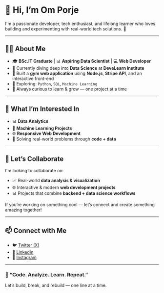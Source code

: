 # 👋 Hi, I’m Om Porje

I'm a passionate developer, tech enthusiast, and lifelong learner who loves building and experimenting with real-world tech solutions. 🚀

---

## 👨‍💻 About Me

- 🎓 **BSc.IT Graduate** | 📊 **Aspiring Data Scientist** | 💻 **Web Developer**
- 🌱 Currently diving deep into **Data Science** at **DeveLearn Institute**
- 💼 Built a **gym web application** using **Node.js**, **Stripe API**, and an interactive front-end
- 📌 Exploring: `Python`, `SQL`, `Machine Learning`
- 🧠 Always curious to learn & grow — one project at a time

---

## 👀 What I’m Interested In

- 📊 **Data Analytics**
- 🤖 **Machine Learning Projects** 
- 🌐 **Responsive Web Development**   
- 🧩 Solving real-world problems through **code + data**

---

## 🤝 Let’s Collaborate

I'm looking to collaborate on:

- 📈 Real-world **data analysis & visualization**
- 🌐 Interactive & modern **web development projects**
- 📊 Projects that combine **backend + data science workflows**

If you’re working on something cool — let’s connect and create something amazing together!

---

## 📫 Connect with Me

- 🐦 [Twitter (X)](https://twitter.com/om_porje)
- 💼 [LinkedIn](https://www.linkedin.com/in/om-porje-a27849258)
- 📸 [Instagram](https://www.instagram.com/the_4g_om)

---

### 💬 “Code. Analyze. Learn. Repeat.”  
Let’s build, break, and rebuild — one line at a time.

 
 




<!---
OmPorje/OmPorje is a ✨ special ✨ repository because its `README.md` (this file) appears on your GitHub profile.
You can click the Preview link to take a look at your changes.
--->
